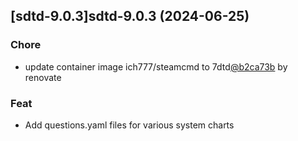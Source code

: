 

## [sdtd-9.0.3]sdtd-9.0.3 (2024-06-25)

### Chore



- update container image ich777/steamcmd to 7dtd[@b2ca73b](https://github.com/b2ca73b) by renovate

### Feat



- Add questions.yaml files for various system charts